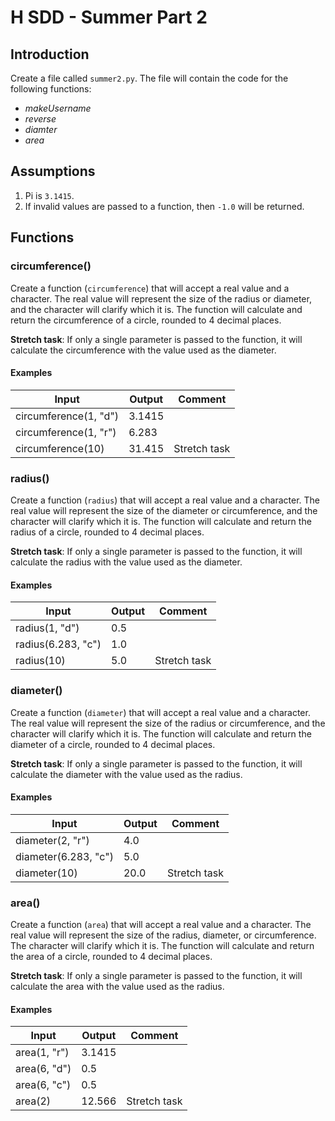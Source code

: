 # H SDD - Summer Part 2

## Introduction

Create a file called `summer2.py`. The file will contain the code for the following functions:

* _makeUsername_
* _reverse_
* _diamter_
* _area_


## Assumptions

1. Pi is `3.1415`.
2. If invalid values are passed to a function, then `-1.0` will be returned.


## Functions


### circumference()

Create a function (`circumference`) that will accept a real value and a character.  The real value will represent the size of the radius or diameter, and the character will clarify which it is.  The function will calculate and return the circumference of a circle, rounded to 4 decimal places.

__Stretch task__: If only a single parameter is passed to the function, it will calculate the circumference with the value used as the diameter.

#### Examples

| Input                 | Output | Comment |
| -----                 | ------ | ------- |
| circumference(1, "d") | 3.1415 | |
| circumference(1, "r") | 6.283  | |
| circumference(10)     | 31.415 | Stretch task |


### radius()

Create a function (`radius`) that will accept a real value and a character.  The real value will represent the size of the diameter or circumference, and the character will clarify which it is.  The function will calculate and return the radius of a circle, rounded to 4 decimal places.

__Stretch task__: If only a single parameter is passed to the function, it will calculate the radius with the value used as the diameter.

#### Examples

| Input              | Output | Comment |
| -----              | ------ | ------- |
| radius(1, "d")     | 0.5    | |
| radius(6.283, "c") | 1.0    | |
| radius(10)         | 5.0    | Stretch task |


### diameter()

Create a function (`diameter`) that will accept a real value and a character.  The real value will represent the size of the radius or circumference, and the character will clarify which it is.  The function will calculate and return the diameter of a circle, rounded to 4 decimal places.

__Stretch task__: If only a single parameter is passed to the function, it will calculate the diameter with the value used as the radius.

#### Examples

| Input                | Output | Comment |
| -----                | ------ | ------- |
| diameter(2, "r")     | 4.0    | |
| diameter(6.283, "c") | 5.0    | |
| diameter(10)         | 20.0   | Stretch task |


### area()

Create a function (`area`) that will accept a real value and a character.  The real value will represent the size of the radius, diameter, or circumference.  The character will clarify which it is.  The function will calculate and return the area of a circle, rounded to 4 decimal places.

__Stretch task__: If only a single parameter is passed to the function, it will calculate the area with the value used as the radius.

#### Examples

| Input        | Output | Comment |
| -----        | ------ | ------- |
| area(1, "r") | 3.1415 | |
| area(6, "d") | 0.5    | |
| area(6, "c") | 0.5    | |
| area(2)      | 12.566 | Stretch task |

